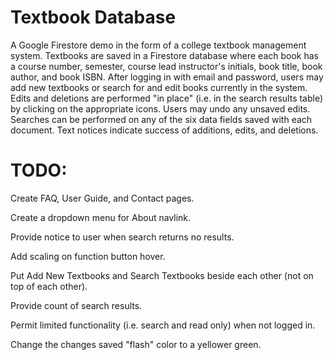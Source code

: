 # Textbook Database

A Google Firestore demo in the form of a college textbook management system. Textbooks are saved in a Firestore database where each book has a course number, semester, course lead instructor's initials, book title, book author, and book ISBN. After logging in with email and password, users may add new textbooks or search for and edit books currently in the system. Edits and deletions are performed "in place" (i.e. in the search results table) by clicking on the appropriate icons. Users may undo any unsaved edits. Searches can be performed on any of the six data fields saved with each document. Text notices indicate success of additions, edits, and deletions.

# TODO:

Create FAQ, User Guide, and Contact pages.

Create a dropdown menu for About navlink.

Provide notice to user when search returns no results.

Add scaling on function button hover.

Put Add New Textbooks and Search Textbooks beside each other (not on top of each other).

Provide count of search results.

Permit limited functionality (i.e. search and read only) when not logged in.

Change the changes saved "flash" color to a yellower green.


